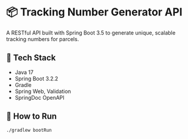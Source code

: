 # 📦 Tracking Number Generator API

A RESTful API built with Spring Boot 3.5 to generate unique, scalable tracking numbers for parcels.

## 🔧 Tech Stack
- Java 17
- Spring Boot 3.2.2
- Gradle
- Spring Web, Validation
- SpringDoc OpenAPI


## 🚀 How to Run

```bash
./gradlew bootRun
